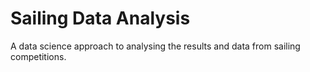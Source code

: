 # Sailing Data Analysis

A data science approach to analysing the results and data from sailing competitions. 
